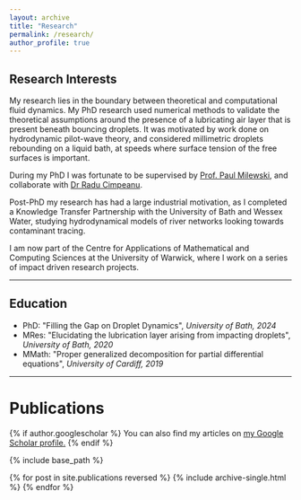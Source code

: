 ```yaml
---
layout: archive
title: "Research"
permalink: /research/
author_profile: true
---
```



Research Interests
----

My research lies in the boundary between theoretical and computational fluid dynamics. My PhD research used numerical methods to validate the theoretical assumptions around the presence of a lubricating air layer that is present beneath bouncing droplets. It was motivated by work done on hydrodynamic pilot-wave theory, and considered millimetric droplets rebounding on a liquid bath, at speeds where surface tension of the free surfaces is important.

During my PhD I was fortunate to be supervised by  [Prof. Paul Milewski](https://science.psu.edu/math/people/ppm5454), and collaborate with [Dr Radu Cimpeanu](https://www.raducimpeanu.com/). 

Post-PhD my research has had a large industrial motivation, as I completed a Knowledge Transfer Partnership with the University of Bath and Wessex Water, studying hydrodynamical models of river networks looking towards contaminant tracing. 

I am now part of the Centre for Applications of Mathematical and Computing Sciences at the University of Warwick, where I work on a series of impact driven research projects. 

****
Education
----
* PhD: "Filling the Gap on Droplet Dynamics", _University of Bath, 2024_
* MRes: "Elucidating the lubrication layer arising from impacting droplets", _University of Bath, 2020_
* MMath: "Proper generalized decomposition for partial differential equations", _University of Cardiff, 2019_

**** 

Publications
====


{% if author.googlescholar %}
  You can also find my articles on <u><a href="{{author.googlescholar}}">my Google Scholar profile</a>.</u>
{% endif %}

{% include base_path %}

{% for post in site.publications reversed %}
  {% include archive-single.html %}
{% endfor %}
